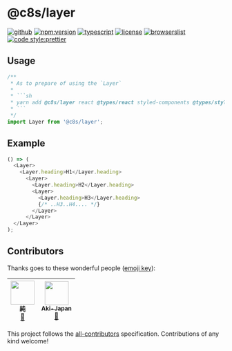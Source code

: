 # @c8s/layer

[![github](https://badgen.net/badge//nju33,c8s/000?icon=github&list=1)](https://github.com/nju33/c8s/tree/master/components/layer)
[![npm:version](https://badgen.net/npm/v/@c8s/layer?icon=npm&label=)](https://www.npmjs.com/package/@c8s/layer)
[![typescript](https://badgen.net/badge/lang/typescript/0376c6?icon=npm)](https://www.typescriptlang.org/)
[![license](https://badgen.net/npm/license/@c8s/layer)](https://github.com/nju33/c8s/blob/master/LICENSE)
[![browserslist](https://badgen.net/badge/browserslist/chrome,edge/ffd539?list=1)](https://browserl.ist/?q=last+1+chrome+version%2C+last+1+edge+version)
[![code style:prettier](https://badgen.net/badge//prettier/ff69b3?label=code%20style)](https://github.com/prettier/prettier)

<!-- [![document:typedoc](https://badgen.net/badge/document/typedoc/9602ff)](https://docs--pilaf.netlify.com/) -->
<!-- [![ci:status](https://badgen.net/circleci/github/nju33/c8s)](https://circleci.com/gh/nju33/c8s) -->

## Usage

```ts
/**
 * As to prepare of using the `Layer`
 * 
 * ```sh
 * yarn add @c8s/layer react @types/react styled-components @types/styled-components
 * ```
 */
import Layer from '@c8s/layer';
```

## Example

```ts
() => (
  <Layer>
    <Layer.heading>H1</Layer.heading>
      <Layer>
        <Layer.heading>H2</Layer.heading>
        <Layer>
          <Layer.heading>H3</Layer.heading>
          {/* ..H3..H4.... */}
        </Layer>
      </Layer>
  </Layer>
);
```

## Contributors

Thanks goes to these wonderful people ([emoji key](https://github.com/kentcdodds/all-contributors#emoji-key)):

<!-- ALL-CONTRIBUTORS-LIST:START - Do not remove or modify this section -->
<!-- prettier-ignore -->
| [<img src="https://avatars2.githubusercontent.com/u/15901038?v=4" width="55px;"/><br /><sub><b>純</b></sub>](https://nju33.com/)<br />[📖](https://github.com/nju33/c8s/commits?author=nju33 "Documentation") | [<img src="https://avatars0.githubusercontent.com/u/42718835?v=4" width="55px;"/><br /><sub><b>Aki-Japan</b></sub>](https://github.com/Aki-Japan)<br />[📖](https://github.com/nju33/c8s/commits?author=Aki-Japan "Documentation") |
| :---: | :---: |
<!-- ALL-CONTRIBUTORS-LIST:END -->

This project follows the [all-contributors](https://github.com/kentcdodds/all-contributors) specification. Contributions of any kind welcome!